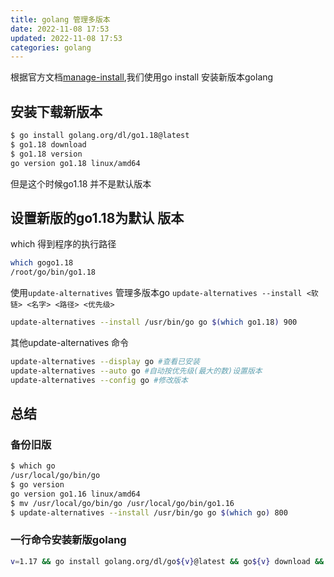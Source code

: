 ```yaml
---
title: golang 管理多版本
date: 2022-11-08 17:53
updated: 2022-11-08 17:53
categories: golang
---
```


根据官方文档[manage-install](https://go.dev/doc/manage-install),我们使用go install 安装新版本golang

## 安装下载新版本
```bash
$ go install golang.org/dl/go1.18@latest
$ go1.18 download
$ go1.18 version
go version go1.18 linux/amd64
```
但是这个时候go1.18 并不是默认版本

## 设置新版的go1.18为默认 版本

which 得到程序的执行路径
```bash 
which gogo1.18
/root/go/bin/go1.18
```

使用`update-alternatives` 管理多版本go
`update-alternatives --install <软链> <名字> <路径> <优先级>`

```bash
update-alternatives --install /usr/bin/go go $(which go1.18) 900 
```

其他update-alternatives 命令
```bash
update-alternatives --display go #查看已安装
update-alternatives --auto go #自动按优先级(最大的数)设置版本 
update-alternatives --config go #修改版本
```

## 总结 

### 备份旧版

```bash
$ which go
/usr/local/go/bin/go
$ go version
go version go1.16 linux/amd64
$ mv /usr/local/go/bin/go /usr/local/go/bin/go1.16 
$ update-alternatives --install /usr/bin/go go $(which go) 800 
```
### 一行命令安装新版golang
```bash
v=1.17 && go install golang.org/dl/go${v}@latest && go${v} download && update-alternatives --install /usr/bin/go go $(which go${v}) 900
```